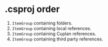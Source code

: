 # .csproj order

1. `ItemGroup` containing folders.
2. `ItemGroup` containing local references.
3. `ItemGroup` containing Cuplan references.
4. `ItemGroup` containing third party references.